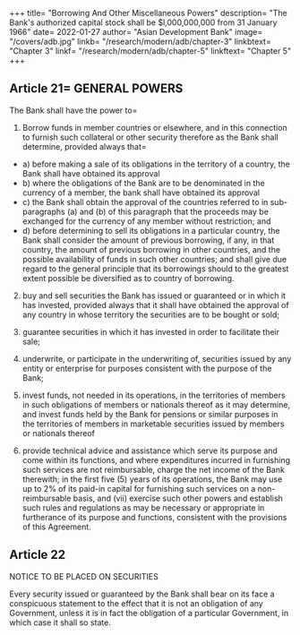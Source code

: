 +++
title=  "Borrowing And Other Miscellaneous Powers"
description=  "The Bank's authorized capital stock shall be $l,000,000,000 from 31 January 1966"
date=  2022-01-27
author=  "Asian Development Bank"
image=  "/covers/adb.jpg"
linkb=  "/research/modern/adb/chapter-3"
linkbtext=  "Chapter 3"
linkf=  "/research/modern/adb/chapter-5"
linkftext=  "Chapter 5"
+++


## Article 21=  GENERAL POWERS

The Bank shall have the power to= 

1. Borrow funds in member countries or elsewhere, and in this connection to furnish such
collateral or other security therefore as the Bank shall determine, provided always that= 
- a) before making a sale of its obligations in the territory of a country, the Bank
shall have obtained its approval
- b) where the obligations of the Bank are to be denominated in the currency of a
member, the bank shall have obtained its approval
- c) the Bank shall obtain the approval of the countries referred to in sub-paragraphs (a) and (b) of this paragraph that the proceeds may be exchanged for the currency of any member without restriction; and
- d) before determining to sell its obligations in a particular country, the Bank shall consider the amount of previous borrowing, if any, in that country, the amount of previous borrowing in other countries, and the possible availability of funds in such other countries; and shall give due regard to the general principle that its borrowings should to the greatest extent possible be diversified as to country of borrowing.

2. buy and sell securities the Bank has issued or guaranteed or in which it has invested,
provided always that it shall have obtained the approval of any country in whose territory
the securities are to be bought or sold;

3. guarantee securities in which it has invested in order to facilitate their sale;

4. underwrite, or participate in the underwriting of, securities issued by any entity or
enterprise for purposes consistent with the purpose of the Bank;

5. invest funds, not needed in its operations, in the territories of members in such obligations of members or nationals thereof as it may determine, and invest funds held by the Bank for pensions or similar purposes in the territories of members in marketable securities issued by members or nationals thereof

6. provide technical advice and assistance which serve its purpose and come within its functions, and where expenditures incurred in furnishing such services are not reimbursable, charge the net income of the Bank therewith; in the first five (5) years of its operations, the Bank may use up to 2% of its paid-in capital for furnishing such services on a non-reimbursable basis, and (vii) exercise such other powers and establish such rules and regulations as may be necessary or appropriate in furtherance of its purpose and functions, consistent with the provisions of this Agreement.


## Article 22

NOTICE TO BE PLACED ON SECURITIES

Every security issued or guaranteed by the Bank shall bear on its face a conspicuous statement to the effect that it is not an obligation of any Government, unless it is in fact the obligation of a particular Government, in which case it shall so state.
